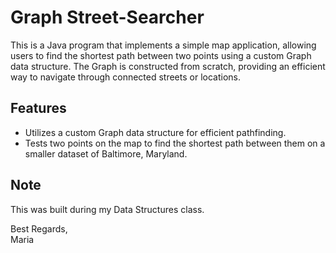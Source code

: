 # Graph Street-Searcher

This is a Java program that implements a simple map application, allowing users to find the shortest path between two points using a custom Graph data structure. The Graph is constructed from scratch, providing an efficient way to navigate through connected streets or locations.

## Features

- Utilizes a custom Graph data structure for efficient pathfinding.
- Tests two points on the map to find the shortest path between them on a smaller dataset of Baltimore, Maryland.

## Note

This was built during my Data Structures class.

Best Regards,  
Maria
